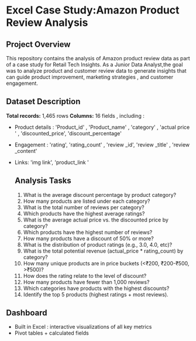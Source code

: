 #  Excel Case Study:Amazon Product Review Analysis

## Project Overview 
This repository contains the analysis of Amazon product review data as part of a case study for Retail Tech Insights. As a Junior Data Analyst,the goal was to analyze product and customer review data to generate insights that can guide product improvement, marketing strategies , and customer engagement. 

## Dataset Description 
**Total records:** 1,465 rows
**Columns:** 16 fields , including :
- Product details : 'Product_id' , 'Product_name' , 'category' , 'actual price ' , 'discounted_price', 'discount_percentage' 
- Engagement : 'rating', 'rating_count' , 'review _id', 'review _title' , 'review _content'
- Links: 'img link', 'product_link '

  ## Analysis Tasks
  1. What is the average discount percentage by product category?
  2. How many products are listed under each category?
  3. What is the total number of reviews per category?
  4. Which products have the highest average ratings?
  5. What is the average actual price vs. the discounted price by category?
  6. Which products have the highest number of reviews?
  7. How many products have a discount of 50% or more?
  8. What is the distribution of product ratings (e.g., 3.0, 4.0, etc)?
  9. What is the total potential revenue (actual_price * rating_count) by category?
  10. How many unique products are in price buckets (<₹200, ₹200-₹500, >₹500)?
  11. How does the rating relate to the level of discount?
  12. How many products have fewer than 1,000 reviews?
  13. Which categories have products with the highest discounts?
  14. Identify the top 5 products (highest ratings + most reviews).
 
## Dashboard 
- Built in Excel : interactive visualizations of all key metrics
- Pivot tables + calculated fields 

